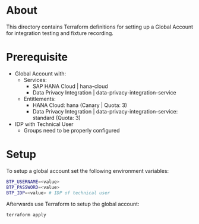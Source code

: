 # About
This directory contains Terraform definitions for setting up a Global Account for integration testing and fixture recording.

# Prerequisite
- Global Account with:
  - Services:
    - SAP HANA Cloud | hana-cloud
    - Data Privacy Integration | data-privacy-integration-service
  - Entitlements:
    - HANA Cloud: hana (Canary | Quota: 3)
    - Data Privacy Integration | data-privacy-integration-service: standard (Quota: 3)
- IDP with Technical User
  - Groups need to be properly configured

# Setup
To setup a global account set the following environment variables:
```sh
BTP_USERNAME=<value>
BTP_PASSWORD=<value>
BTP_IDP=<value> # IDP of technical user
```

Afterwards use Terraform to setup the global account:
```sh
terraform apply
```

